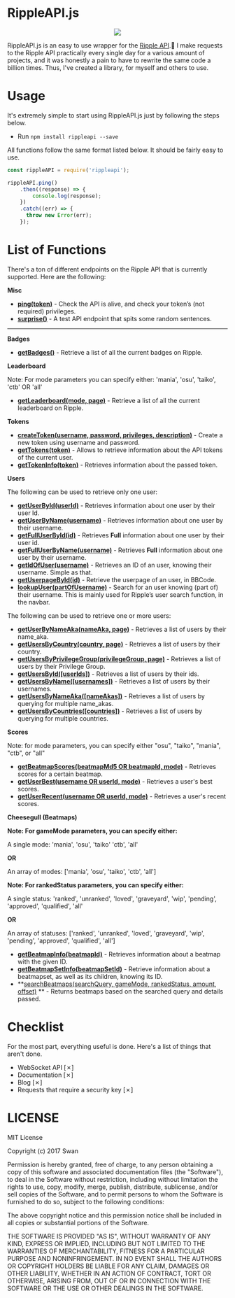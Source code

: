 # RippleAPI.js
<p align="center">
<img src="https://suck.eggplants.org/3tk8ye.png" width:150px height:150px>
</p>

RippleAPI.js is an easy to use wrapper for the [Ripple API](https://docs.ripple.moe).🎵 I make requests to the Ripple API practically every single day for a various amount of projects, and it was honestly a pain to have to rewrite the same code a billion times. Thus, I've created a library, for myself and others to use. 

# Usage
It's extremely simple to start using RippleAPI.js just by following the steps below.
* Run `npm install rippleapi --save`

All functions follow the same format listed below. It should be fairly easy to use.

```js
const rippleAPI = require('rippleapi');

rippleAPI.ping()
    .then((response) => {
        console.log(response);
    })
    .catch((err) => {
      throw new Error(err);
    });
```    
# List of Functions
There's a ton of different endpoints on the Ripple API that is currently supported. Here are the following: 

**Misc**
* **[ping(token)](http://docs.ripple.moe/docs/api/v1#get-%2Fping)** - Check the API is alive, and check your token’s (not required) privileges.
* **[surprise()](http://docs.ripple.moe/docs/api/v1#get-%2Fsurprise_me)** - A test API endpoint that spits some random sentences.

---

**Badges**
* **[getBadges()](http://ripple.moe/api/v1/badges)** - Retrieve a list of all the current badges on Ripple.


**Leaderboard**

Note: For mode parameters you can specify either: 'mania', 'osu', 'taiko', 'ctb' OR 'all'

* **[getLeaderboard(mode, page)](http://ripple.moe/api/v1/leaderboard)** - Retrieve a list of all the current leaderboard on Ripple. 


**Tokens**
* **[createToken(username, password, privileges, description)](http://docs.ripple.moe/docs/api/v1#post-%2Ftokens)** - Create a new token using username and password.
* **[getTokens(token)](http://docs.ripple.moe/docs/api/v1#get-%2Ftokens)** - Allows to retrieve information about the API tokens of the current user.
* **[getTokenInfo(token)](http://docs.ripple.moe/docs/api/v1#get-%2Ftokens%2Fself)** - Retrieves information about the passed token.


**Users**

The following can be used to retrieve only one user:

* **[getUserById(userId)](http://docs.ripple.moe/docs/api/v1#get-%2Fusers)** - Retrieves information about one user by their user Id. 
* **[getUserByName(username)](http://docs.ripple.moe/docs/api/v1#get-%2Fusers)** - Retrieves information about one user by their username.
* **[getFullUserById(id)](http://docs.ripple.moe/docs/api/v1#get-%2Fusers)** - Retrieves **Full** information about one user by their user id.
* **[getFullUserByName(username)](http://docs.ripple.moe/docs/api/v1#get-%2Fusers)** - Retrieves **Full** information about one user by their username. 
* **[getIdOfUser(username)](http://docs.ripple.moe/docs/api/v1#get-%2Fusers%2Fwhatid)** - Retrieves an ID of an user, knowing their username. Simple as that.
* **[getUserpageById(id)](http://docs.ripple.moe/docs/api/v1#get-%2Fusers%2Fuserpage)** - Retrieve the userpage of an user, in BBCode. 
* **[lookupUser(partOfUsername)](http://docs.ripple.moe/docs/api/v1#get-%2Fusers%2Flookup)** - Search for an user knowing (part of) their username. This is mainly used for Ripple’s user search function, in the navbar.

The following can be used to retrieve one or more users:

* **[getUserByNameAka(nameAka, page)](http://docs.ripple.moe/docs/api/v1#get-%2Fusers)** - Retrieves a list of users by their name_aka.
* **[getUsersByCountry(country, page)](http://docs.ripple.moe/docs/api/v1#get-%2Fusers)** - Retrieves a list of users by their country.
* **[getUsersByPrivilegeGroup(privilegeGroup, page)](http://docs.ripple.moe/docs/api/v1#get-%2Fusers)** - Retrieves a list of users by their Privilege Group.
* **[getUsersById([userIds])](http://docs.ripple.moe/docs/api/v1#get-%2Fusers)** - Retrieves a list of users by their ids. 
* **[getUsersByName([usernames])](http://docs.ripple.moe/docs/api/v1#get-%2Fusers)** - Retrieves a list of users by their usernames. 
* **[getUsersByNameAka([nameAkas])](http://docs.ripple.moe/docs/api/v1#get-%2Fusers)** - Retrieves a list of users by querying for multiple name_akas.
* **[getUsersByCountries([countries])](http://docs.ripple.moe/docs/api/v1#get-%2Fusers)** - Retrieves a list of users by querying for multiple countries.


**Scores**

Note: for mode parameters, you can specify either "osu", "taiko", "mania", "ctb", or "all"

* **[getBeatmapScores(beatmapMd5 OR beatmapId, mode)](http://docs.ripple.moe/docs/api/v1#get-%2Fscores)** - Retrieves scores for a certain beatmap.
* **[getUserBest(username OR userId, mode)](http://docs.ripple.moe/docs/api/v1#get-%2Fusers%2Fscores%2Frecent%2C-get-%2Fusers%2Fscores%2Fbest)** - Retrieves a user's best scores.
* **[getUserRecent(username OR userId, mode)](http://docs.ripple.moe/docs/api/v1#get-%2Fusers%2Fscores%2Frecent%2C-get-%2Fusers%2Fscores%2Fbest)** - Retrieves a user's recent scores.


**Cheesegull (Beatmaps)**

**Note: For gameMode parameters, you can specify either:**

A single mode: 'mania', 'osu', 'taiko' 'ctb', 'all' 

**OR**

An array of modes: ['mania', 'osu', 'taiko', 'ctb', 'all']


**Note: For rankedStatus parameters, you can specify either:** 

A single status: 'ranked', 'unranked', 'loved', 'graveyard', 'wip', 'pending', 'approved', 'qualified', 'all'

**OR**

An array of statuses: ['ranked', 'unranked', 'loved', 'graveyard', 'wip', 'pending', 'approved', 'qualified', 'all']

* **[getBeatmapInfo(beatmapId)](http://docs.ripple.moe/docs/cheesegull/cheesegull-api#get-%2Fapi%2Fb%2F%3Aid)** - Retrieves information about a beatmap with the given ID.
* **[getBeatmapSetInfo(beatmapSetId)](http://docs.ripple.moe/docs/cheesegull/cheesegull-api#get-%2Fapi%2Fs%2F%3Aid)** - Retrieve information about a beatmapset, as well as its children, knowing its ID.
* **[searchBeatmaps(searchQuery, gameMode, rankedStatus, amount, offset)](http://docs.ripple.moe/docs/cheesegull/cheesegull-api#get-%2Fapi%2Fsearch)
** - Returns beatmaps based on the searched query and details passed.

# Checklist
For the most part, everything useful is done. Here's a list of things that aren't done. 
* WebSocket API [✗]
* Documentation [✗]
* Blog [✗]
* Requests that require a security key [✗]

# LICENSE
MIT License

Copyright (c) 2017 Swan

Permission is hereby granted, free of charge, to any person obtaining a copy
of this software and associated documentation files (the "Software"), to deal
in the Software without restriction, including without limitation the rights
to use, copy, modify, merge, publish, distribute, sublicense, and/or sell
copies of the Software, and to permit persons to whom the Software is
furnished to do so, subject to the following conditions:

The above copyright notice and this permission notice shall be included in all
copies or substantial portions of the Software.

THE SOFTWARE IS PROVIDED "AS IS", WITHOUT WARRANTY OF ANY KIND, EXPRESS OR
IMPLIED, INCLUDING BUT NOT LIMITED TO THE WARRANTIES OF MERCHANTABILITY,
FITNESS FOR A PARTICULAR PURPOSE AND NONINFRINGEMENT. IN NO EVENT SHALL THE
AUTHORS OR COPYRIGHT HOLDERS BE LIABLE FOR ANY CLAIM, DAMAGES OR OTHER
LIABILITY, WHETHER IN AN ACTION OF CONTRACT, TORT OR OTHERWISE, ARISING FROM,
OUT OF OR IN CONNECTION WITH THE SOFTWARE OR THE USE OR OTHER DEALINGS IN THE
SOFTWARE.
